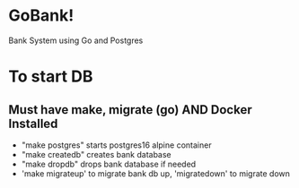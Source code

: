 # GoBank!
Bank System using Go and Postgres

# To start DB
## Must have make, migrate (go) AND Docker Installed
- "make postgres" starts postgres16 alpine container
- "make createdb" creates bank database
- "make dropdb" drops bank database if needed
-  'make migrateup' to migrate bank db up, 'migratedown' to migrate down
  

